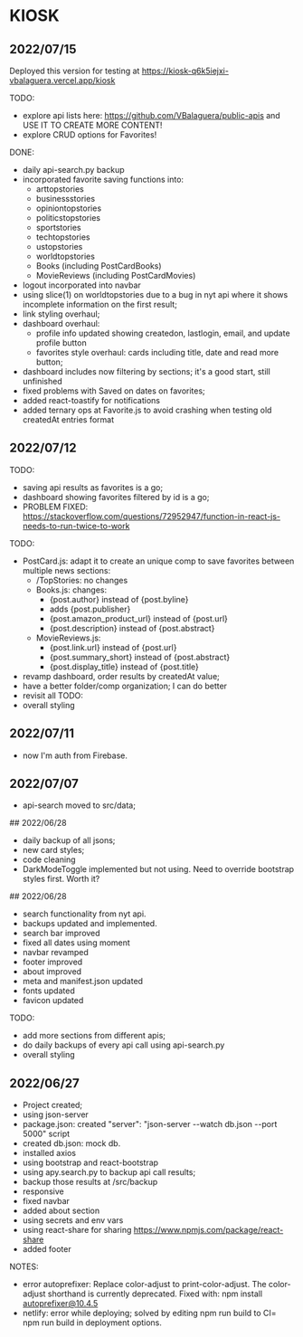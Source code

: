 # KIOSK

## 2022/07/15

Deployed this version for testing at https://kiosk-q6k5iejxi-vbalaguera.vercel.app/kiosk

TODO:

- explore api lists here: https://github.com/VBalaguera/public-apis and USE IT TO CREATE MORE CONTENT!
- explore CRUD options for Favorites!

DONE:

- daily api-search.py backup
- incorporated favorite saving functions into:
  - arttopstories
  - businessstories
  - opiniontopstories
  - politicstopstories
  - sportstories
  - techtopstories
  - ustopstories
  - worldtopstories
  - Books (including PostCardBooks)
  - MovieReviews (including PostCardMovies)
- logout incorporated into navbar
- using slice(1) on worldtopstories due to a bug in nyt api where it shows incomplete information on the first result;
- link styling overhaul;
- dashboard overhaul:
  - profile info updated showing createdon, lastlogin, email, and update profile button
  - favorites style overhaul: cards including title, date and read more button;
- dashboard includes now filtering by sections; it's a good start, still unfinished
- fixed problems with Saved on dates on favorites;
- added react-toastify for notifications
- added ternary ops at Favorite.js to avoid crashing when testing old createdAt entries format

## 2022/07/12

TODO:

- saving api results as favorites is a go;
- dashboard showing favorites filtered by id is a go;
- PROBLEM FIXED: https://stackoverflow.com/questions/72952947/function-in-react-js-needs-to-run-twice-to-work

TODO:

- PostCard.js: adapt it to create an unique comp to save favorites between multiple news sections:
  - /TopStories: no changes
  - Books.js: changes:
    - {post.author} instead of {post.byline}
    - adds {post.publisher}
    - {post.amazon_product_url} instead of {post.url}
    - {post.description} instead of {post.abstract}
  - MovieReviews.js:
    - {post.link.url} instead of {post.url}
    - {post.summary_short} instead of {post.abstract}
    - {post.display_title} instead of {post.title}
- revamp dashboard, order results by createdAt value;
- have a better folder/comp organization; I can do better
- revisit all TODO:
- overall styling

## 2022/07/11

- now I'm auth from Firebase.

## 2022/07/07

- api-search moved to src/data;

## 2022/06/28

- daily backup of all jsons;
- new card styles;
- code cleaning
- DarkModeToggle implemented but not using. Need to override bootstrap styles first. Worth it?

## 2022/06/28

- search functionality from nyt api.
- backups updated and implemented.
- search bar improved
- fixed all dates using moment
- navbar revamped
- footer improved
- about improved
- meta and manifest.json updated
- fonts updated
- favicon updated

TODO:

- add more sections from different apis;
- do daily backups of every api call using api-search.py
- overall styling

## 2022/06/27

- Project created;
- using json-server
- package.json: created "server": "json-server --watch db.json --port 5000" script
- created db.json: mock db.
- installed axios
- using bootstrap and react-bootstrap
- using apy.search.py to backup api call results;
- backup those results at /src/backup
- responsive
- fixed navbar
- added about section
- using secrets and env vars
- using react-share for sharing https://www.npmjs.com/package/react-share
- added footer

NOTES:

- error autoprefixer: Replace color-adjust to print-color-adjust. The color-adjust shorthand is currently deprecated. Fixed with: npm install autoprefixer@10.4.5
- netlify: error while deploying; solved by editing npm run build to CI= npm run build in deployment options.
